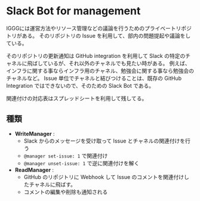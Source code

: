 # Slack Bot for management

IGGGには運営方法やリソース管理などの議論を行うためのプライベートリポジトリがある。
そのリポジトリの Issue を利用して、部内の問題提起や議論をしている。

そのリポジトリの更新通知は GitHub integration を利用して Slack の特定のチャネルに飛ばしているが、それ以外のチャネルでも見たい時がある。
例えば、インフラに関する事ならインフラ用のチャネル、勉強会に関する事なら勉強会のチャネルなど。
Issue 単位でチャネルと結びつけることは、既存の GitHub Integration ではできないので、そのための Slack Bot である。

関連付けの対応表はスプレッドシートを利用して残してる。

## 種類

- **WriteManager** : 
  - Slack からのメッセージを受け取って Issue とチャネルの関連付けを行う
  - `@manager set-issue: 1` で関連付け
  - `@manager unset-issue: 1` で逆に関連付けを解く
- **ReadManager** :
  - GitHub のリポジトリに Webhook して Issue のコメントを関連付けしたチャネルに飛ばす。 
  - コメントの編集や削除も通知される
